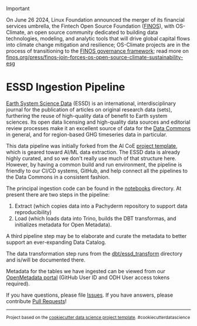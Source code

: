 <!-- markdownlint-disable -->
<!-- prettier-ignore-start -->
> [!IMPORTANT]
> On June 26 2024, Linux Foundation announced the merger of its financial services umbrella, the Fintech Open Source Foundation ([FINOS](https://finos.org)), with OS-Climate, an open source community dedicated to building data technologies, modeling, and analytic tools that will drive global capital flows into climate change mitigation and resilience; OS-Climate projects are in the process of transitioning to the [FINOS governance framework](https://community.finos.org/docs/governance); read more on [finos.org/press/finos-join-forces-os-open-source-climate-sustainability-esg](https://finos.org/press/finos-join-forces-os-open-source-climate-sustainability-esg)
<!-- prettier-ignore-end -->
<!-- markdownlint-enable -->

# ESSD Ingestion Pipeline

[Earth System Science Data](https://www.earth-system-science-data.net/) (ESSD) is an international, interdisciplinary journal for the publication of articles on original research data (sets), furthering the reuse of high-quality data of benefit to Earth system sciences. Its open data licensing and high-quality data sources and editorial review processes make it an excellent source of data for the [Data Commons](https://github.com/os-climate/os_c_data_commons) in general, and for region-based GHG timeseries data in particular.

This data pipeline was initially forked from the AI CoE [project template](https://github.com/aicoe-aiops/project-template), which is geared toward AI/ML data extraction. The ESSD data is already highly curated, and so we don't really use much of that structure here. However, by having a common build and run environment, the pipeline is friendly to our CI/CD systems, GitHub, and help connect all the pipelines to the Data Commons in a consistent fashion.

The principal ingestion code can be found in the [notebooks](notebooks) directory. At present there are two steps in the pipeline:

1. Extract (which copies data into a Pachyderm repository to support data reproducibility)
2. Load (which loads data into Trino, builds the DBT transformas, and initializes metadata for Open Metadata).

A third pipeline step may be to elaborate and curate the metadata to better support an ever-expanding Data Catalog.

The data transformation step runs from the [dbt/essd_transform](dbt/essd_transform) directory and is/will be documented there.

Metadata for the tables we have ingested can be viewed from our [OpenMetadata portal](https://openmetadata-openmetadata.apps.odh-cl2.apps.os-climate.org/explore/tables/?searchFilter=databaseschema%3Dessd) (GitHub User ID and ODH User access tokens required).

If you have questions, please file [Issues](https://github.com/os-climate/essd-ingest-pipeline/issues). If you have answers, please contribute [Pull Requests](https://github.com/os-climate/essd-ingest-pipeline/pulls)!

---

<p><small>Project based on the <a target="_blank" href="https://drivendata.github.io/cookiecutter-data-science/">cookiecutter data science project template</a>. #cookiecutterdatascience</small></p>
